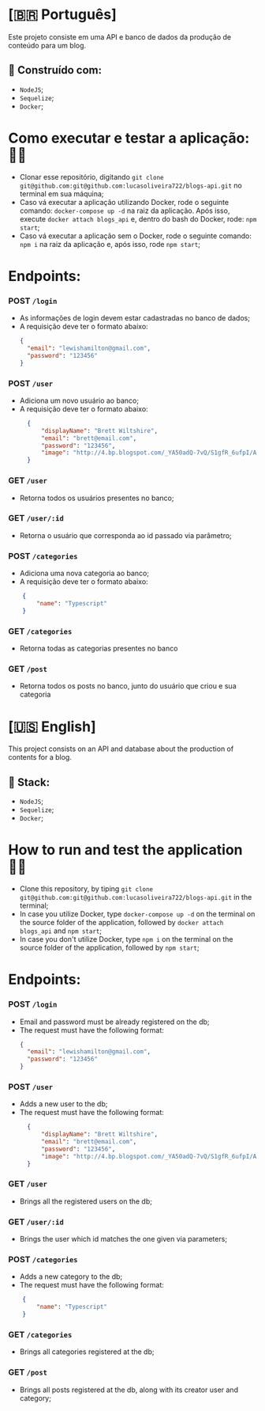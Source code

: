 # [🇧🇷 Português]
Este projeto consiste em uma API e banco de dados da produção de conteúdo para um blog.

## 🧰 Construído com:

- `NodeJS`;
- `Sequelize`;
- `Docker`;

# Como executar e testar a aplicação: 👨‍💻

* Clonar esse repositório, digitando `git clone git@github.com:git@github.com:lucasoliveira722/blogs-api.git` no terminal em sua máquina;
* Caso vá executar a aplicação utilizando Docker, rode o seguinte comando: `docker-compose up -d` na raiz da aplicação. Após isso, execute `docker attach blogs_api` e, dentro do bash do Docker, rode: `npm start`;
* Caso vá executar a aplicação sem o Docker, rode o seguinte comando: `npm i` na raiz da aplicação e, após isso, rode `npm start`;

# Endpoints:

### POST `/login`
- As informações de login devem estar cadastradas no banco de dados;
- A requisição deve ter o formato abaixo:
  ```json
  {
    "email": "lewishamilton@gmail.com",
    "password": "123456"
  }
  ```

### POST `/user`
- Adiciona um novo usuário ao banco;
- A requisição deve ter o formato abaixo:
  ```json
    {
        "displayName": "Brett Wiltshire",
        "email": "brett@email.com",
        "password": "123456",
        "image": "http://4.bp.blogspot.com/_YA50adQ-7vQ/S1gfR_6ufpI/AAAAAAAAAAk/1ErJGgRWZDg/S45/brett.png"
    }
  ```

### GET `/user`
- Retorna todos os usuários presentes no banco;

### GET `/user/:id`
- Retorna o usuário que corresponda ao id passado via parâmetro;

### POST `/categories`
- Adiciona uma nova categoria ao banco;
- A requisição deve ter o formato abaixo:
```json
    {
        "name": "Typescript"
    }
```

### GET `/categories`
- Retorna todas as categorias presentes no banco

### GET `/post`
- Retorna todos os posts no banco, junto do usuário que criou e sua categoria

# [🇺🇸 English]

This project consists on an API and database about the production of contents for a blog.

## 🧰 Stack:

- `NodeJS`;
- `Sequelize`;
- `Docker`;

# How to run and test the application 👨‍💻

* Clone this repository, by tiping `git clone git@github.com:git@github.com:lucasoliveira722/blogs-api.git` in the terminal;
* In case you utilize Docker, type `docker-compose up -d` on the terminal on the source folder of the application, followed by `docker attach blogs_api` and `npm start`;
* In case you don't utilize Docker, type `npm i` on the terminal on the source folder of the application, followed by `npm start`;

# Endpoints:

### POST `/login`
- Email and password must be already registered on the db;
- The request must have the following format:
  ```json
  {
    "email": "lewishamilton@gmail.com",
    "password": "123456"
  }
  ```

### POST `/user`
- Adds a new user to the db;
- The request must have the following format:
  ```json
    {
        "displayName": "Brett Wiltshire",
        "email": "brett@email.com",
        "password": "123456",
        "image": "http://4.bp.blogspot.com/_YA50adQ-7vQ/S1gfR_6ufpI/AAAAAAAAAAk/1ErJGgRWZDg/S45/brett.png"
    }
  ```

### GET `/user`
- Brings all the registered users on the db;

### GET `/user/:id`
- Brings the user which id matches the one given via parameters;

### POST `/categories`
- Adds a new category to the db;
- The request must have the following format:
```json
    {
        "name": "Typescript"
    }
```

### GET `/categories`
- Brings all categories registered at the db;

### GET `/post`
- Brings all posts registered at the db, along with its creator user and category;